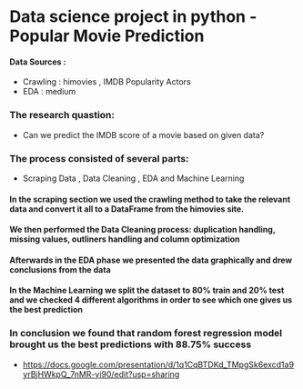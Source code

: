 # Data science project in python - Popular Movie Prediction
#### Data Sources :
- Crawling : himovies , IMDB Popularity Actors
- EDA : medium
### The research quastion:
-  Can we predict the IMDB score of a movie based on given data?
### The process consisted of several parts:
- Scraping Data , Data Cleaning , EDA and Machine Learning
#### In the scraping section we used the crawling method to take the relevant data and convert it all to a DataFrame from the himovies site.
#### We then performed the Data Cleaning process: duplication handling, missing values, outliners handling and column optimization
#### Afterwards in the EDA phase we presented the data graphically and drew conclusions from the data
#### In the Machine Learning we split the dataset to 80% train and 20% test and we checked 4 different algorithms in order to see which one gives us the best prediction
### In conclusion we found that random forest regression model brought us the best predictions with 88.75% success

- https://docs.google.com/presentation/d/1q1CqBTDKd_TMpgSk6excd1a9yrBjHWkpQ_7nMR-yi90/edit?usp=sharing
